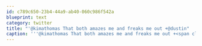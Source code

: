 ```yaml
---
id: c789c650-23b4-44a9-ab40-060c986f542a
blueprint: text
category: twitter
title: "'@kimathomas That both amazes me and freaks me out +@dustin"
caption: '''@kimathomas That both amazes me and freaks me out +<span class="username username_linked">@<a href="https://twitter.com/dustin" title="dustin senos">dustin</a></span>'
---
```

